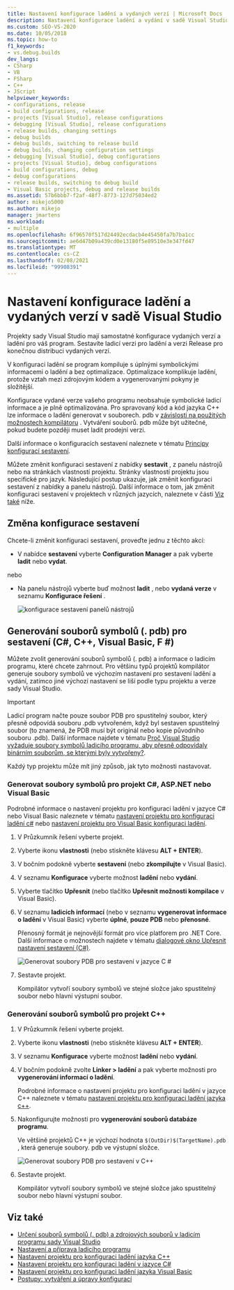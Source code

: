 ```yaml
---
title: Nastavení konfigurace ladění a vydaných verzí | Microsoft Docs
description: Nastavení konfigurace ladění a vydání v sadě Visual Studio. Sestavíte ladicí verzi pro ladění a verzi Release pro konečnou distribuci vydaných verzí.
ms.custom: SEO-VS-2020
ms.date: 10/05/2018
ms.topic: how-to
f1_keywords:
- vs.debug.builds
dev_langs:
- CSharp
- VB
- FSharp
- C++
- JScript
helpviewer_keywords:
- configurations, release
- build configurations, release
- projects [Visual Studio], release configurations
- debugging [Visual Studio], release configurations
- release builds, changing settings
- debug builds
- debug builds, switching to release build
- debug builds, changing configuration settings
- debugging [Visual Studio], debug configurations
- projects [Visual Studio], debug configurations
- build configurations, debug
- debug configurations
- release builds, switching to debug build
- Visual Basic projects, debug and release builds
ms.assetid: 57b6bbb7-f2af-48f7-8773-127d75034ed2
author: mikejo5000
ms.author: mikejo
manager: jmartens
ms.workload:
- multiple
ms.openlocfilehash: 6f96570f517d24492ecdacb4e45450fa7b7ba1cc
ms.sourcegitcommit: ae6d47b09a439cd0e13180f5e89510e3e347fd47
ms.translationtype: MT
ms.contentlocale: cs-CZ
ms.lasthandoff: 02/08/2021
ms.locfileid: "99908391"
---
```

# <a name="set-debug-and-release-configurations-in-visual-studio"></a>Nastavení konfigurace ladění a vydaných verzí v sadě Visual Studio

Projekty sady Visual Studio mají samostatné konfigurace vydaných verzí a ladění pro váš program. Sestavíte ladicí verzi pro ladění a verzi Release pro konečnou distribuci vydaných verzí.

V konfiguraci ladění se program kompiluje s úplnými symbolickými informacemi o ladění a bez optimalizace. Optimalizace komplikuje ladění, protože vztah mezi zdrojovým kódem a vygenerovanými pokyny je složitější.

Konfigurace vydané verze vašeho programu neobsahuje symbolické ladicí informace a je plně optimalizována. Pro spravovaný kód a kód jazyka C++ lze informace o ladění generovat v souborech. pdb v [závislosti na použitých možnostech kompilátoru](#BKMK_symbols_release) . Vytváření souborů. pdb může být užitečné, pokud budete později muset ladit prodejní verzi.

Další informace o konfiguracích sestavení naleznete v tématu [Principy konfigurací sestavení](../ide/understanding-build-configurations.md).

Můžete změnit konfiguraci sestavení z nabídky **sestavit** , z panelu nástrojů nebo na stránkách vlastností projektu. Stránky vlastností projektu jsou specifické pro jazyk. Následující postup ukazuje, jak změnit konfiguraci sestavení z nabídky a panelu nástrojů. Další informace o tom, jak změnit konfiguraci sestavení v projektech v různých jazycích, naleznete v části [Viz také](#see-also) níže.

## <a name="change-the-build-configuration"></a>Změna konfigurace sestavení

Chcete-li změnit konfiguraci sestavení, proveďte jednu z těchto akcí:

* V nabídce **sestavení** vyberte **Configuration Manager** a pak vyberte **ladit** nebo **vydat**.

nebo

* Na panelu nástrojů vyberte buď možnost **ladit** , nebo **vydaná verze** v seznamu **Konfigurace řešení** .

  ![konfigurace sestavení panelů nástrojů](../debugger/media/toolbarbuildconfiguration.png "ToolbarBuildConfiguration")

## <a name="generate-symbol-pdb-files-for-a-build-c-c-visual-basic-f"></a><a name="BKMK_symbols_release"></a>Generování souborů symbolů (. pdb) pro sestavení (C#, C++, Visual Basic, F #)

Můžete zvolit generování souborů symbolů (. pdb) a informace o ladicím programu, které chcete zahrnout. Pro většinu typů projektů kompilátor generuje soubory symbolů ve výchozím nastavení pro sestavení ladění a vydání, zatímco jiné výchozí nastavení se liší podle typu projektu a verze sady Visual Studio.

> [!IMPORTANT]
> Ladicí program načte pouze soubor PDB pro spustitelný soubor, který přesně odpovídá souboru .pdb vytvořeném, když byl sestaven spustitelný soubor (to znamená, že PDB musí být originál nebo kopie původního souboru .pdb). Další informace najdete v tématu [Proč Visual Studio vyžaduje soubory symbolů ladicího programu, aby přesně odpovídaly binárním souborům, se kterými byly vytvořeny?](/archive/blogs/jimgries/why-does-visual-studio-require-debugger-symbol-files-to-exactly-match-the-binary-files-that-they-were-built-with).

Každý typ projektu může mít jiný způsob, jak tyto možnosti nastavovat.

### <a name="generate-symbol-files-for-a-c-aspnet-or-visual-basic-project"></a>Generovat soubory symbolů pro projekt C#, ASP.NET nebo Visual Basic

Podrobné informace o nastavení projektu pro konfiguraci ladění v jazyce C# nebo Visual Basic naleznete v tématu [nastavení projektu pro konfiguraci ladění c#](../debugger/project-settings-for-csharp-debug-configurations.md) nebo [nastavení projektu pro Visual Basic konfiguraci ladění](../debugger/project-settings-for-a-visual-basic-debug-configuration.md).

1. V Průzkumník řešení vyberte projekt.

2. Vyberte ikonu **vlastnosti** (nebo stiskněte klávesu **ALT + ENTER**).

3. V bočním podokně vyberte **sestavení** (nebo **zkompilujte** v Visual Basic).

4. V seznamu **Konfigurace** vyberte možnost **ladění** nebo **vydání**.

5. Vyberte tlačítko **Upřesnit** (nebo tlačítko **Upřesnit možnosti kompilace** v Visual Basic).

6. V seznamu **ladicích informací** (nebo v seznamu **vygenerovat informace o ladění** v Visual Basic) vyberte **úplné**, **pouze PDB** nebo **přenosné**.

   Přenosný formát je nejnovější formát pro více platforem pro .NET Core. Další informace o možnostech najdete v tématu [dialogové okno Upřesnit nastavení sestavení (C#)](../ide/reference/advanced-build-settings-dialog-box-csharp.md).

   ![Generovat soubory PDB pro sestavení v jazyce C #](../debugger/media/dbg_project_properties_pdb_csharp.png "GeneratePDBsForCSharp")

7. Sestavte projekt.

   Kompilátor vytvoří soubory symbolů ve stejné složce jako spustitelný soubor nebo hlavní výstupní soubor.

### <a name="generate-symbol-files-for-a-c-project"></a>Generování souborů symbolů pro projekt C++

1. V Průzkumník řešení vyberte projekt.

2. Vyberte ikonu **vlastnosti** (nebo stiskněte klávesu **ALT + ENTER**).

3. V seznamu **Konfigurace** vyberte možnost **ladění** nebo **vydání**.

4. V bočním podokně zvolte **Linker > ladění** a pak vyberte možnosti pro **vygenerování informací o ladění**.

   Podrobné informace o nastavení projektu pro konfiguraci ladění v jazyce C++ naleznete v tématu [nastavení projektu pro konfiguraci ladění jazyka c++](../debugger/project-settings-for-a-cpp-debug-configuration.md).

5. Nakonfigurujte možnosti pro **vygenerování souborů databáze programu**.

   Ve většině projektů C++ je výchozí hodnota `$(OutDir)$(TargetName).pdb` , která generuje soubory. pdb ve výstupní složce.

   ![Generovat soubory PDB pro sestavení v C++](../debugger/media/dbg_project_properties_pdb_cplusplus.png "GeneratePDBsforCPlusPlus")

6. Sestavte projekt.

   Kompilátor vytvoří soubory symbolů ve stejné složce jako spustitelný soubor nebo hlavní výstupní soubor.

## <a name="see-also"></a><a name="see-also"></a>Viz také

- [Určení souborů symbolů (. pdb) a zdrojových souborů v ladicím programu sady Visual Studio](../debugger/specify-symbol-dot-pdb-and-source-files-in-the-visual-studio-debugger.md)<br/>
- [Nastavení a příprava ladicího programu](../debugger/debugger-settings-and-preparation.md)<br/>
- [Nastavení projektu pro konfiguraci ladění jazyka C++](../debugger/project-settings-for-a-cpp-debug-configuration.md)<br/>
- [Nastavení projektu pro konfiguraci ladění v jazyce C#](../debugger/project-settings-for-csharp-debug-configurations.md)<br/>
- [Nastavení projektu pro konfiguraci ladění jazyka Visual Basic](../debugger/project-settings-for-a-visual-basic-debug-configuration.md)<br/>
- [Postupy: vytváření a úpravy konfigurací](../ide/how-to-create-and-edit-configurations.md)